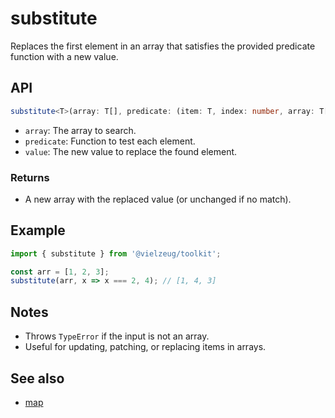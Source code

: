 # substitute

Replaces the first element in an array that satisfies the provided predicate function with a new value.

## API

```ts
substitute<T>(array: T[], predicate: (item: T, index: number, array: T[]) => boolean, value: T): T[]
```

- `array`: The array to search.
- `predicate`: Function to test each element.
- `value`: The new value to replace the found element.

### Returns

- A new array with the replaced value (or unchanged if no match).

## Example

```ts
import { substitute } from '@vielzeug/toolkit';

const arr = [1, 2, 3];
substitute(arr, x => x === 2, 4); // [1, 4, 3]
```

## Notes

- Throws `TypeError` if the input is not an array.
- Useful for updating, patching, or replacing items in arrays.

## See also

- [map](./map.md)
